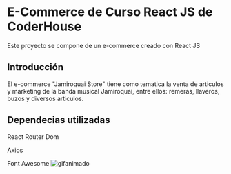# E-Commerce de Curso React JS de CoderHouse

Este proyecto se compone de un e-commerce creado con React JS

## Introducción

El e-commerce "Jamiroquai Store" tiene como tematica la venta de articulos y marketing de la banda musical Jamiroquai, entre ellos: remeras, llaveros, buzos y diversos articulos.

## Dependecias utilizadas

React Router Dom

Axios

Font Awesome
![gifanimado](https://user-images.githubusercontent.com/83318811/135370396-44f5419b-7eb7-4fcc-9b39-b28f58325c2c.gif)
